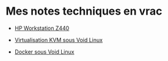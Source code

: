 # Mes notes techniques en vrac

- [HP Workstation Z440](notes/hp-z440.md)

- [Virtualisation KVM sous Void Linux](notes/kvm-voidlinux.md)

- [Docker sous Void Linux](notes/docker-voidlinux.md)
